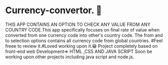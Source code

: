 # Currency-convertor.  🎉
THIS APP CONTAINS AN OPTION TO CHECK ANY VALUE FROM ANY COUNTRY CODE.This app specifically focuses on final rate of value when converted from one currency code into other's country code.
The from and to selection options  contains all currency code from global countries.
#Feel freee to review it.#Loved working upon it.😁
Project completely based on front-end web Development=> HTML ,CSS AND JAVA SCRIPT
Soon be working upon other projects including java script and node.js.
